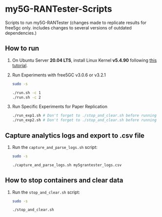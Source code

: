 # my5G-RANTester-Scripts

Scripts to run my5G-RANTester (changes made to replicate results for free5gc only. includes changes to several versions of outdated dependencies.)

## How to run

1. On Ubuntu Server **20.04 LTS**, install Linux Kernel **v5.4.90** following [this tutorial](https://www.how2shout.com/linux/how-to-change-default-kernel-in-ubuntu-22-04-20-04-lts/).

2. Run Experiments with free5GC v3.0.6 or v3.2.1

     ```bash
     sudo -s
     ```

     ```bash
     ./run.sh -c 1
     ./run.sh -c 2
     ```

3. Run Specific Experiments for Paper Replication
   ```bash
   ./run_exp1.sh # Don't forget to ./stop_and_clear.sh before running new experiment
   ./run_exp2.sh # Don't forget to ./stop_and_clear.sh before running new experiment
   ```

## Capture analytics logs and export to .csv file

1. Run the `capture_and_parse_logs.sh` script:

   ```bash
   sudo -s
   ```

   ```bash
   ./capture_and_parse_logs.sh my5grantester_logs.csv
   ```

## How to stop containers and clear data

1. Run the `stop_and_clear.sh` script:

   ```bash
   sudo -s
   ```

   ```bash
   ./stop_and_clear.sh
   ```
